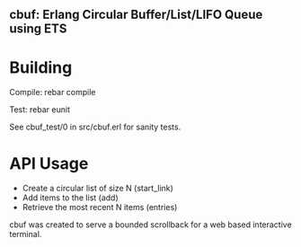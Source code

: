 cbuf: Erlang Circular Buffer/List/LIFO Queue using ETS
------------------------------------------------------

Building
========
Compile:
        rebar compile

Test:
        rebar eunit


See cbuf_test/0 in src/cbuf.erl for sanity tests.

API Usage
=========
* Create a circular list of size N (start_link)
* Add items to the list (add)
* Retrieve the most recent N items (entries)

cbuf was created to serve a bounded scrollback for a web based interactive terminal.
